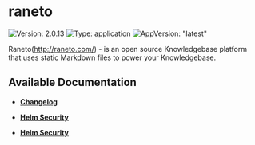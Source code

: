 # raneto

![Version: 2.0.13](https://img.shields.io/badge/Version-2.0.13-informational?style=flat-square) ![Type: application](https://img.shields.io/badge/Type-application-informational?style=flat-square) ![AppVersion: "latest"](https://img.shields.io/badge/AppVersion-"latest"-informational?style=flat-square)

Raneto(http://raneto.com/) - is an open source Knowledgebase platform that uses static Markdown files to power your Knowledgebase.

## Available Documentation

- [**Changelog**](CHANGELOG)

- [**Helm Security**](container-security)

- [**Helm Security**](helm-security)

